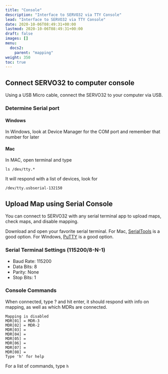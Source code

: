 ```yaml
---
title: "Console"
description: "Interface to SERVO32 via TTY Console"
lead: "Interface to SERVO32 via TTY Console"
date: 2020-10-06T08:49:31+00:00
lastmod: 2020-10-06T08:49:31+00:00
draft: false
images: []
menu:
  docs2:
    parent: "mapping"
weight: 350
toc: true
---
```


## Connect SERVO32 to computer console

Using a USB Micro cable, connect the SERVO32 to your computer via USB.

### Determine Serial port

#### Windows

In Windows, look at Device Manager for the COM port and remember that number for later

#### Mac

In MAC, open terminal and type

```ls /dev/tty.*```

It will respond with a list of devices, look for

```/dev/tty.usbserial-132150```

## Upload Map using Serial Console

You can connect to SERVO32 with any serial terminal app to upload maps, check maps, and disable mapping.

Download and open your favorite serial terminal. For Mac, [SerialTools](https://apps.apple.com/us/app/serialtools/id611021963) is a good option. For Windows, [PuTTY](https://www.putty.org) is a good option.

### Serial Terminal Settings (115200/8-N-1)

- Baud Rate: 115200
- Data Bits: 8
- Parity: None
- Stop Bits: 1

### Console Commands

When connected, type ? and hit enter, it should respond with info on mapping, as well as which MDRs are connected.

```text
Mapping is disabled
MDR[01] = MDR-3
MDR[02] = MDR-2
MDR[03] =
MDR[04] =
MDR[05] =
MDR[06] =
MDR[07] =
MDR[08] =
Type 'h' for help
```

For a list of commands, type ```h```
